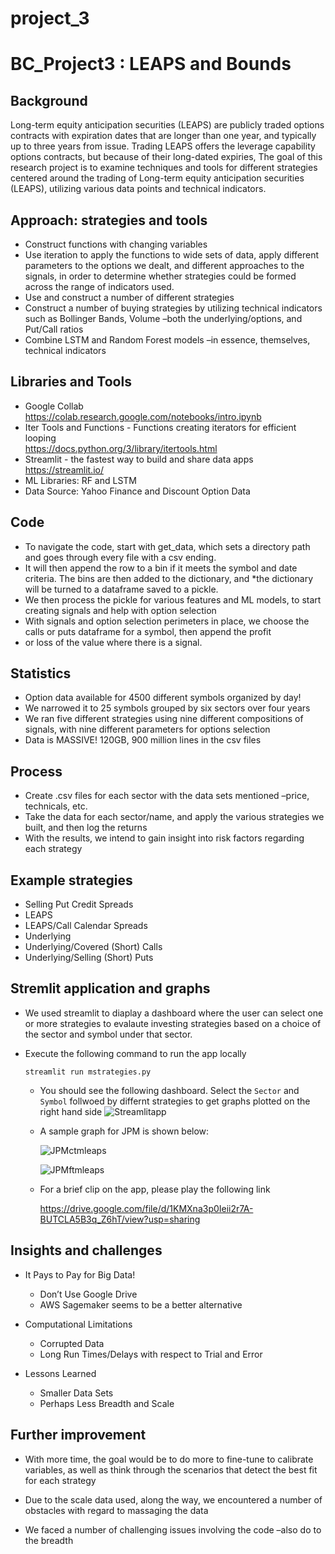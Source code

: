 # project_3
# BC_Project3 : LEAPS and Bounds

## Background  

Long-term equity anticipation securities (LEAPS) are publicly traded options contracts with expiration dates that are longer than one year, and typically up to three years from issue. Trading LEAPS offers the leverage capability options contracts, but because of their long-dated expiries, 
The goal of this research project is to examine techniques and tools for different strategies centered around the trading of Long-term equity anticipation securities (LEAPS), utilizing various data points and technical indicators.


## Approach: strategies and tools  

*   Construct functions with changing variables
*   Use iteration to apply the functions to wide sets of data, apply different parameters to the options we dealt, and different approaches to the signals, in order to determine whether strategies could be formed across the range of indicators used.
*   Use and construct a number of different strategies
*   Construct a number of buying strategies by utilizing technical indicators such as Bollinger Bands,  Volume –both the underlying/options, and Put/Call ratios
*   Combine LSTM and Random Forest models –in essence, themselves, technical indicators

##  Libraries and Tools  
*   Google Collab  
    <https://colab.research.google.com/notebooks/intro.ipynb>
*   Iter Tools and Functions - Functions creating iterators for efficient looping  
    <https://docs.python.org/3/library/itertools.html>
*   Streamlit - the fastest way to build and share data apps  
    <https://streamlit.io/>
*   ML Libraries: RF and LSTM
*   Data Source: Yahoo Finance and Discount Option Data

## Code
* To navigate the code, start with get_data, which sets a directory path and goes through every file with a csv ending. 
* It will then append the row to a bin if it meets the symbol and date criteria. The bins are then added to the dictionary, and 
*the dictionary will be turned to a dataframe saved to a pickle.
* We then process the pickle for various features and ML models, to start creating signals and help with option selection
* With signals and option selection perimeters in place, we choose the calls or puts dataframe for a symbol, then append the profit
* or loss of the value where there is a signal.

## Statistics  

*   Option data available for 4500 different symbols organized by day!
*   We narrowed it to 25 symbols grouped by six sectors over four years
*   We ran five different strategies using nine different compositions of signals, with nine different parameters for options selection
*   Data is MASSIVE! 120GB, 900 million lines in the csv files  

## Process

*   Create .csv files for each sector with the data sets mentioned –price, technicals, etc.
*   Take the data for each sector/name, and apply the various strategies we built, and then log the returns
*   With the results, we intend to gain insight into risk factors regarding each strategy  

##  Example strategies

*   Selling Put Credit Spreads
*   LEAPS
*   LEAPS/Call Calendar Spreads
*   Underlying
*   Underlying/Covered (Short) Calls
*   Underlying/Selling (Short) Puts  

## Stremlit application and graphs

*   We used streamlit to diaplay a dashboard where the user can select one or more strategies to evalaute investing strategies based on a choice of the sector and symbol under that sector.
*   Execute the following command to run the app locally  

    ```shell
    streamlit run mstrategies.py
    ```

    * You should see the following dashboard. Select the `Sector` and `Symbol` follwoed by differnt strategies to get graphs plotted on the right hand side
    ![Streamlitapp](Images/Leapsandbounds.png) 

    *   A sample graph for JPM is shown below:  

        ![JPMctmleaps](Images/JPM_ctm_leaps.png)  

        ![JPMftmleaps](Images/JPM_ftm_leaps.png)

    * For a brief clip on the app, please play the following link  
    
        <https://drive.google.com/file/d/1KMXna3p0Ieii2r7A-BUTCLA5B3q_Z6hT/view?usp=sharing>

## Insights and challenges

*   It Pays to Pay for Big Data!
    *   Don’t Use Google Drive
    *   AWS Sagemaker seems to be a better alternative

*   Computational Limitations
    *   Corrupted Data
    *   Long Run Times/Delays with respect to Trial and Error


*   Lessons Learned
    *   Smaller Data Sets
    *   Perhaps Less Breadth and Scale  

##  Further improvement

*   With more time, the goal would be to do more to fine-tune to calibrate variables, as well as think through the scenarios that detect the best fit for each strategy

*   Due to the scale data used, along the way, we encountered a number of obstacles with regard to massaging the data

*   We faced a number of challenging issues involving the code –also do to the breadth















